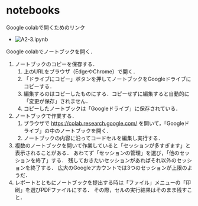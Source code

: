 # notebooks

Google colabで開くためのリンク

- ![A2-3.ipynb](https://colab.research.google.com/github/kitasuka/excercise2_algorithm2/blob/main/A2-3.ipynb)

Google colabでノートブックを開く．

1. ノートブックのコピーを保存する．
   1. 上のURLをブラウザ（EdgeやChrome）で開く．
   2. 「ドライブにコピー」ボタンを押してノートブックをGoogleドライブにコピーする．
   3. 編集するのはコピーしたものにする．コピーせずに編集すると自動的に「変更が保存」されません．
   4. コピーしたノートブックは「Googleドライブ」に保存されている．
2. ノートブックで作業する．
   1. ブラウザで
	  https://colab.research.google.com/
      を開いて，「Googleドライブ」の中のノートブックを開く．
   2. ノートブックの内容に沿ってコードセルを編集し実行する．
3. 複数のノートブックを開いて作業していると「セッションが多すぎます」と表示されることがある．
   あわてず「セッションの管理」を選び，「他のセッションを終了」する．
   残しておきたいセッションがあればそれ以外のセッションを終了する．
   広大のGoogleアカウントでは3つのセッションが上限のようだ．
3. レポートとともにノートブックを提出する時は「ファイル」メニューの「印刷」を選びPDFファイルにする．
   その際，セルの実行結果はそのまま残すこと．
